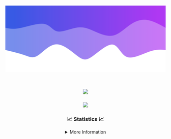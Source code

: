 ![Header](./IMG_4001.png)
<div align="center">

<h1 align="center">
  <a href="https://git.io/typing-svg">
    <img src="https://readme-typing-svg.herokuapp.com/?lines=Welcome+to+my+profile!+👋;JavaScript+developer.;&center=true&size=25">
  </a>
</h1>

<p align="center">
  <img src="https://lanyard.cnrad.dev/api/624702585596805130" />
</p>

### 📈 Statistics 📈
<details>
    <summary>More Information</summary>
    <br/>

<!--START_SECTION:waka-->
![Code Time](http://img.shields.io/badge/Code%20Time-82%20hrs%2034%20mins-blue)

![Profile Views](http://img.shields.io/badge/Profile%20Views-0-blue)

**🐱 My GitHub Data** 

> 📦 2.0 kB Used in GitHub's Storage 
 > 
> 🏆 3 Contributions in the Year 2024
 > 
> 🚫 Not Opted to Hire
 > 
> 📜 5 Public Repositories 
 > 
> 🔑 1 Private Repositories 
 > 
**I'm an Early 🐤** 

```text
🌞 Morning                115 commits         ███░░░░░░░░░░░░░░░░░░░░░░   13.31 % 
🌆 Daytime                348 commits         ██████████░░░░░░░░░░░░░░░   40.28 % 
🌃 Evening                358 commits         ██████████░░░░░░░░░░░░░░░   41.44 % 
🌙 Night                  43 commits          █░░░░░░░░░░░░░░░░░░░░░░░░   04.98 % 
```
📅 **I'm Most Productive on Wednesday** 

```text
Monday                   103 commits         ███░░░░░░░░░░░░░░░░░░░░░░   11.92 % 
Tuesday                  127 commits         ████░░░░░░░░░░░░░░░░░░░░░   14.70 % 
Wednesday                162 commits         █████░░░░░░░░░░░░░░░░░░░░   18.75 % 
Thursday                 145 commits         ████░░░░░░░░░░░░░░░░░░░░░   16.78 % 
Friday                   121 commits         ████░░░░░░░░░░░░░░░░░░░░░   14.00 % 
Saturday                 82 commits          ██░░░░░░░░░░░░░░░░░░░░░░░   09.49 % 
Sunday                   124 commits         ████░░░░░░░░░░░░░░░░░░░░░   14.35 % 
```


📊 **This Week I Spent My Time On** 

```text
🕑︎ Time Zone: America/New_York

💬 Programming Languages: 
Java                     13 hrs 45 mins      ██████████████████████░░░   88.39 % 
Kotlin                   1 hr 8 mins         ██░░░░░░░░░░░░░░░░░░░░░░░   07.35 % 
YAML                     16 mins             ░░░░░░░░░░░░░░░░░░░░░░░░░   01.72 % 
XML                      14 mins             ░░░░░░░░░░░░░░░░░░░░░░░░░   01.54 % 
GitIgnore file           4 mins              ░░░░░░░░░░░░░░░░░░░░░░░░░   00.48 % 

🔥 Editors: 
IntelliJ                 15 hrs 33 mins      █████████████████████████   100.00 % 

🐱‍💻 Projects: 
HCTeams                  4 hrs 21 mins       ███████░░░░░░░░░░░░░░░░░░   28.04 % 
Mercury                  3 hrs 58 mins       ██████░░░░░░░░░░░░░░░░░░░   25.58 % 
SacredRIPOrganizationNEW 3 hrs 24 mins       █████░░░░░░░░░░░░░░░░░░░░   21.91 % 
Sodium                   2 hrs 49 mins       █████░░░░░░░░░░░░░░░░░░░░   18.15 % 
Unknown Project          16 mins             ░░░░░░░░░░░░░░░░░░░░░░░░░   01.78 % 

💻 Operating System: 
Windows                  15 hrs 33 mins      █████████████████████████   100.00 % 
```

**I Mostly Code in Java** 

```text
Java                     21 repos            ██████████████████████░░░   87.50 % 
JavaScript               2 repos             ██░░░░░░░░░░░░░░░░░░░░░░░   08.33 % 
C++                      1 repo              █░░░░░░░░░░░░░░░░░░░░░░░░   04.17 % 
```



**Timeline**

![Lines of Code chart](https://raw.githubusercontent.com/DevDipin/DevDipin/main/assets/bar_graph.png)


 Last Updated on 15/02/2024 09:12:22 UTC
<!--END_SECTION:waka-->

![Footer](./IMG_4002.png)